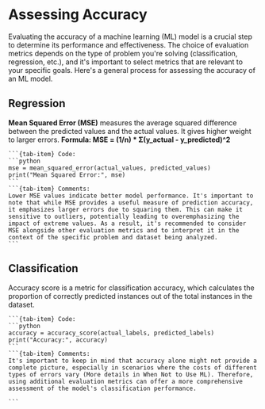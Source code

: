 # Assessing Accuracy 

Evaluating the accuracy of a machine learning (ML) model is a crucial step to determine its performance and effectiveness. The choice of evaluation metrics depends on the type of problem you're solving (classification, regression, etc.), and it's important to select metrics that are relevant to your specific goals. Here's a general process for assessing the accuracy of an ML model.

## Regression
**Mean Squared Error (MSE)** measures the average squared difference between the predicted values and the actual values. It gives higher weight to larger errors.
**Formula: MSE = (1/n) * Σ(y_actual - y_predicted)^2**
````{tab-set}
```{tab-item} Code:
```python
mse = mean_squared_error(actual_values, predicted_values)
print("Mean Squared Error:", mse)
```
```{tab-item} Comments:
Lower MSE values indicate better model performance. It's important to note that while MSE provides a useful measure of prediction accuracy, it emphasizes larger errors due to squaring them. This can make it sensitive to outliers, potentially leading to overemphasizing the impact of extreme values. As a result, it's recommended to consider MSE alongside other evaluation metrics and to interpret it in the context of the specific problem and dataset being analyzed.
```
````

## Classification
Accuracy score is a metric for classification accuracy, which calculates the proportion of correctly predicted instances out of the total instances in the dataset.
````{tab-set}
```{tab-item} Code:
```python
accuracy = accuracy_score(actual_labels, predicted_labels)
print("Accuracy:", accuracy)
```
```{tab-item} Comments:
It's important to keep in mind that accuracy alone might not provide a complete picture, especially in scenarios where the costs of different types of errors vary (More details in When Not to Use ML). Therefore, using additional evaluation metrics can offer a more comprehensive assessment of the model's classification performance.

```
````
